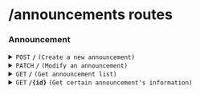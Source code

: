 # /announcements routes

### Announcement

<details>
<summary><code>POST</code> <code><b>/</b></code> <code>(Create a new announcement)</code></summary>

The user's role should be 'admin' to create new announcement.

##### Headers

> | key           | value          | description   |
> | ------------- | -------------- | ------------- |
> | Authorization | `Bearer token` | The jwt token |

##### Body (application/json or application/x-www-form-urlencoded)

> | key     | required | data type | description            |
> | ------- | -------- | --------- | ---------------------- |
> | title   | true     | string    | Announcement's title   |
> | content | true     | string    | Announcement's content |

##### Responses

> | http code    | content-type       | response            |
> | ------------ | ------------------ | ------------------- |
> | `200`        | `application/json` | `...`               |
> | `400`, `500` | `text/plain`       | `error message`     |
> | `403`        | `text/plain`       | `permission denied` |

</details>

<details>
<summary><code>PATCH</code> <code><b>/</b></code> <code>(Modify an announcement)</code></summary>

The user's role should be 'admin' to modify an announcement.

##### Headers

> | key           | value          | description   |
> | ------------- | -------------- | ------------- |
> | Authorization | `Bearer token` | The jwt token |

##### Body (application/json or application/x-www-form-urlencoded)

> | key     | required | data type | description            |
> | ------- | -------- | --------- | ---------------------- |
> | id      | true     | string    | Announcement's id      |
> | title   | true     | string    | Announcement's title   |
> | content | true     | string    | Announcement's content |

##### Responses

> | http code    | content-type       | response            |
> | ------------ | ------------------ | ------------------- |
> | `200`        | `application/json` | `...`               |
> | `400`, `500` | `text/plain`       | `error message`     |
> | `403`        | `text/plain`       | `permission denied` |

</details>

<details>
<summary><code>GET</code> <code><b>/</b></code> <code>(Get announcement list)</code></summary>

##### Query Parameters

> | key   | required | data type | description                         |
> | ----- | -------- | --------- | ----------------------------------- |
> | start | false    | string    | Start time of the retrieval request |
> | end   | false    | string    | End time of the retrieval request   |
> | ...   | ...      | ...       | ...                                 |

##### Responses

> | http code | content-type       | response        |
> | --------- | ------------------ | --------------- |
> | `200`     | `application/json` | `...`           |
> | `400` ... | `text/plain`       | `error message` |

</details>

<details>
<summary><code>GET</code> <code><b>/{id}</b></code> <code>(Get certain announcement's information)</code></summary>

##### Path Parameters

> | key | required | data type | description                    |
> | --- | -------- | --------- | ------------------------------ |
> | id  | true     | string    | The id of certain announcement |

##### Responses

> | http code | content-type       | response        |
> | --------- | ------------------ | --------------- |
> | `200`     | `application/json` | `...`           |
> | `400` ... | `text/plain`       | `error message` |

</details>
